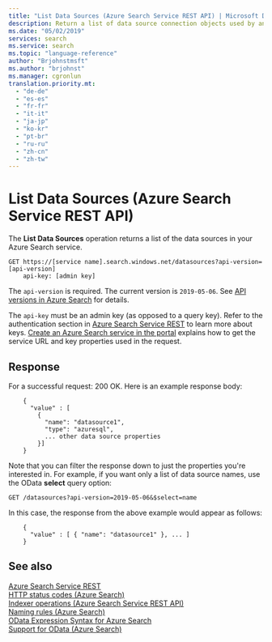 ```yaml
---
title: "List Data Sources (Azure Search Service REST API) | Microsoft Docs"
description: Return a list of data source connection objects used by an Azure Search indexer.
ms.date: "05/02/2019"
services: search
ms.service: search
ms.topic: "language-reference"
author: "Brjohnstmsft"
ms.author: "brjohnst"
ms.manager: cgronlun
translation.priority.mt:
  - "de-de"
  - "es-es"
  - "fr-fr"
  - "it-it"
  - "ja-jp"
  - "ko-kr"
  - "pt-br"
  - "ru-ru"
  - "zh-cn"
  - "zh-tw"
---
```

# List Data Sources (Azure Search Service REST API)
  The **List Data Sources** operation returns a list of the data sources in your Azure Search service.  

```  
GET https://[service name].search.windows.net/datasources?api-version=[api-version]  
    api-key: [admin key]  
```  

 The `api-version` is required. The current version is `2019-05-06`. See [API versions in Azure Search](https://docs.microsoft.com/azure/search/search-api-versions) for details.  

 The `api-key` must be an admin key (as opposed to a query key). Refer to the authentication section in [Azure Search Service REST](index.md) to learn more about keys. [Create an Azure Search service in the portal](https://azure.microsoft.com/documentation/articles/search-create-service-portal/) explains how to get the service URL and key properties used in the request.  

## Response  
 For a successful request: 200 OK. Here is an example response body:  

```  
    {  
      "value" : [  
        {  
          "name": "datasource1",  
          "type": "azuresql",  
          ... other data source properties  
        }]  
    }  
```  

 Note that you can filter the response down to just the properties you're interested in. For example, if you want only a list of data source names, use the OData **select** query option:  

```  
GET /datasources?api-version=2019-05-06&$select=name  
```  

 In this case, the response from the above example would appear as follows:  

```  
    {  
      "value" : [ { "name": "datasource1" }, ... ]  
    }  
```  

## See also  
 [Azure Search Service REST](index.md)   
 [HTTP status codes &#40;Azure Search&#41;](http-status-codes.md)   
 [Indexer operations &#40;Azure Search Service REST API&#41;](indexer-operations.md)   
 [Naming rules &#40;Azure Search&#41;](naming-rules.md)   
 [OData Expression Syntax for Azure Search](https://docs.microsoft.com/azure/search/query-odata-filter-orderby-syntax)   
 [Support for OData &#40;Azure Search&#41;](support-for-odata.md)  

